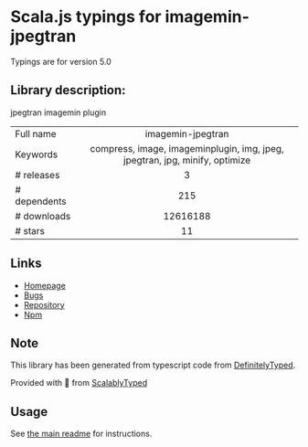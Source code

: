 
# Scala.js typings for imagemin-jpegtran

Typings are for version 5.0

## Library description:
jpegtran imagemin plugin

|                    |                 |
| ------------------ | :-------------: |
| Full name          | imagemin-jpegtran |
| Keywords           | compress, image, imageminplugin, img, jpeg, jpegtran, jpg, minify, optimize |
| # releases         | 3 |
| # dependents       | 215 |
| # downloads        | 12616188 |
| # stars            | 11 |

## Links
- [Homepage](https://github.com/imagemin/imagemin-jpegtran#readme)
- [Bugs](https://github.com/imagemin/imagemin-jpegtran/issues)
- [Repository](https://github.com/imagemin/imagemin-jpegtran)
- [Npm](https://www.npmjs.com/package/imagemin-jpegtran)
    


## Note
This library has been generated from typescript code from [DefinitelyTyped](https://definitelytyped.org).

Provided with :purple_heart: from [ScalablyTyped](https://github.com/oyvindberg/ScalablyTyped)

## Usage
See [the main readme](../../readme.md) for instructions.



